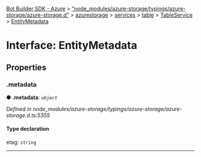 [Bot Builder SDK - Azure](../README.md) > ["node_modules/azure-storage/typings/azure-storage/azure-storage.d"](../modules/_node_modules_azure_storage_typings_azure_storage_azure_storage_d_.md) > [azurestorage](../modules/_node_modules_azure_storage_typings_azure_storage_azure_storage_d_.azurestorage.md) > [services](../modules/_node_modules_azure_storage_typings_azure_storage_azure_storage_d_.azurestorage.services.md) > [table](../modules/_node_modules_azure_storage_typings_azure_storage_azure_storage_d_.azurestorage.services.table.md) > [TableService](../modules/_node_modules_azure_storage_typings_azure_storage_azure_storage_d_.azurestorage.services.table.tableservice.md) > [EntityMetadata](../interfaces/_node_modules_azure_storage_typings_azure_storage_azure_storage_d_.azurestorage.services.table.tableservice.entitymetadata.md)



# Interface: EntityMetadata


## Properties
<a id="_metadata"></a>

###  .metadata

**●  .metadata**:  *`object`* 

*Defined in node_modules/azure-storage/typings/azure-storage/azure-storage.d.ts:5355*


#### Type declaration




 etag: `string`







___



